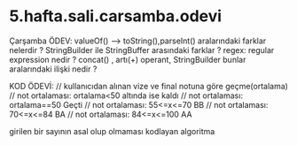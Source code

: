 # 5.hafta.sali.carsamba.odevi

Çarşamba ÖDEV: valueOf() --> toString(),parseInt() aralarındaki farklar nelerdir ? StringBuilder ile StringBuffer arasındaki farklar ? regex: regular expression nedir ? concat() , artı(+) operant, StringBuilder bunlar aralarındaki ilişki nedir ?

KOD ÖDEVİ: // kullanıcıdan alınan vize ve final notuna göre geçme(ortalama) // not ortalaması: ortalama<50 altında ise kaldı // not ortalaması: ortalama==50 Geçti // not ortalaması: 55<=x<=70 BB // not ortalaması: 70<=x<=84 BA // not ortalaması: 84<=x<=100 AA

girilen bir sayının asal olup olmaması kodlayan algoritma
